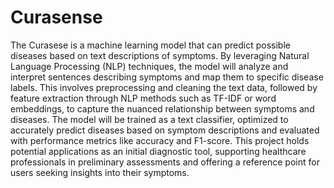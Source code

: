 # Curasense
The Curasese is a machine learning model that can predict possible diseases based on text descriptions of symptoms. By leveraging Natural Language Processing (NLP) techniques, the model will analyze and interpret sentences describing symptoms and map them to specific disease labels. This involves preprocessing and cleaning the text data, followed by feature extraction through NLP methods such as TF-IDF or word embeddings, to capture the nuanced relationship between symptoms and diseases. The model will be trained as a text classifier, optimized to accurately predict diseases based on symptom descriptions and evaluated with performance metrics like accuracy and F1-score. This project holds potential applications as an initial diagnostic tool, supporting healthcare professionals in preliminary assessments and offering a reference point for users seeking insights into their symptoms. 

